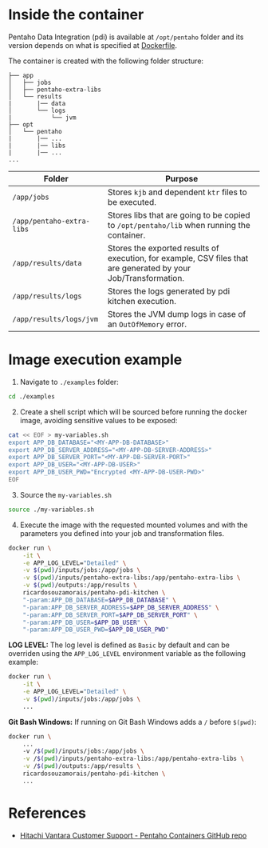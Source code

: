 

# Inside the container

Pentaho Data Integration (pdi) is available at `/opt/pentaho` folder and its version depends on what is specified at [Dockerfile](https://github.com/ricardosouzamorais/pentaho-pdi-kitchen/blob/main/src/main/docker/Dockerfile#L22).

The container is created with the following folder structure:

```
├── app
│   ├── jobs
│   ├── pentaho-extra-libs
│   └── results
|       |── data
│       └── logs
|           └── jvm
├── opt
│   └── pentaho
|       |── ...
|       |── libs
|       |── ...
...
```

|Folder|Purpose|
|---|---|
|`/app/jobs`|Stores `kjb` and dependent `ktr` files to be executed.|
|`/app/pentaho-extra-libs`|Stores libs that are going to be copied to `/opt/pentaho/lib` when running the container.|
|`/app/results/data`|Stores the exported results of execution, for example, CSV files that are generated by your Job/Transformation.|
|`/app/results/logs`|Stores the logs generated by pdi kitchen execution.|
|`/app/results/logs/jvm`|Stores the JVM dump logs in case of an `OutOfMemory` error.|

# Image execution example

1. Navigate to `./examples` folder:

```sh
cd ./examples
```

2. Create a shell script which will be sourced before running the docker image, avoiding sensitive values to be exposed:

```sh
cat << EOF > my-variables.sh
export APP_DB_DATABASE="<MY-APP-DB-DATABASE>"
export APP_DB_SERVER_ADDRESS="<MY-APP-DB-SERVER-ADDRESS>"
export APP_DB_SERVER_PORT="<MY-APP-DB-SERVER-PORT>"
export APP_DB_USER="<MY-APP-DB-USER>"
export APP_DB_USER_PWD="Encrypted <MY-APP-DB-USER-PWD>"
EOF
```

3. Source the `my-variables.sh`

```sh
source ./my-variables.sh
```

4. Execute the image with the requested mounted volumes and with the parameters you defined into your job and transformation files. 

```sh
docker run \
    -it \
    -e APP_LOG_LEVEL="Detailed" \
    -v $(pwd)/inputs/jobs:/app/jobs \
    -v $(pwd)/inputs/pentaho-extra-libs:/app/pentaho-extra-libs \
    -v $(pwd)/outputs:/app/results \
    ricardosouzamorais/pentaho-pdi-kitchen \
    "-param:APP_DB_DATABASE=$APP_DB_DATABASE" \
    "-param:APP_DB_SERVER_ADDRESS=$APP_DB_SERVER_ADDRESS" \
    "-param:APP_DB_SERVER_PORT=$APP_DB_SERVER_PORT" \
    "-param:APP_DB_USER=$APP_DB_USER" \
    "-param:APP_DB_USER_PWD=$APP_DB_USER_PWD"
```

**LOG LEVEL:** The log level is defined as `Basic` by default and can be overriden using the `APP_LOG_LEVEL` environment variable as the following example:

```sh
docker run \
    -it \
    -e APP_LOG_LEVEL="Detailed" \
    -v $(pwd)/inputs/jobs:/app/jobs \
    ...
```

**Git Bash Windows:** If running on Git Bash Windows adds a `/` before `$(pwd)`:

```sh
docker run \
    ...
    -v /$(pwd)/inputs/jobs:/app/jobs \
    -v /$(pwd)/inputs/pentaho-extra-libs:/app/pentaho-extra-libs \
    -v /$(pwd)/outputs:/app/results \
    ricardosouzamorais/pentaho-pdi-kitchen \
    ...
```

# References

*  [Hitachi Vantara Customer Support - Pentaho Containers GitHub repo](https://github.com/hv-support/pentaho-containers)